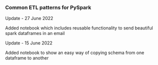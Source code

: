 ### Common ETL patterns for PySpark

Update - 27 June 2022

Added notebook which includes reusable functionality to send beautiful spark dataframes in an email

Update - 15 June 2022

Added notebook to show an easy way of copying schema from one dataframe to another
